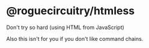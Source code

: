 # @roguecircuitry/htmless
Don't try so hard (using HTML from JavaScript)

Also this isn't for you if you don't like command chains.


